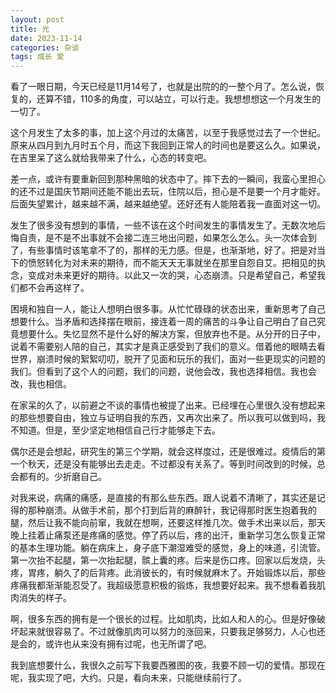 ```yaml
---
layout: post
title: 光
date: 2023-11-14
categories: 杂谈
tags: 成长 爱
---
```


​		看了一眼日期，今天已经是11月14号了，也就是出院的的一整个月了。怎么说，恢复的，还算不错，110多的角度，可以站立，可以行走。我想想想这一个月发生的一切了。

​		这个月发生了太多的事，加上这个月过的太痛苦，以至于我感觉过去了一个世纪。原来从四月到九月时五个月，而这下我回到正常人的时间也是要这么久。如果说，在吉里呆了这么就给我带来了什么，心态的转变吧。

​		差一点，或许有要重新回到那种黑暗的状态中了。摔下去的一瞬间，我蛮心里担心的还不过是国庆节期间还能不能出去玩，住院以后，担心是不是要一个月才能好。后面失望累计，越来越不满，越来越绝望。还好还有人能陪着我一直面对这一切。

​		发生了很多没有想到的事情，一些不该在这个时间发生的事情发生了。无数次地后悔自责，是不是不出事就不会接二连三地出问题，如果怎么怎么。头一次体会到了，有些事情时该笔拿不了的，那样的无力感。但是，也渐渐地，好了。把是对当下的愤怒转化为对未来的期待，而不能天天无事就坐在那里自怨自艾。把相见的执念，变成对未来更好的期待。以此又一次的哭，心态崩溃。只是希望自己，希望我们都不会再这样了。

​		困境和独自一人，能让人想明白很多事。从忙忙碌碌的状态出来，重新思考了自己想要什么。当矛盾和选择摆在眼前，接连着一周的痛苦的斗争让自己明白了自己究竟想要什么。失忆显然不是什么好的解决方案，但放弃也不是。从分开的日子中，说着不需要别人陪的自己，其实才是真正感受到了我们的意义。借着他的眼睛去看世界，崩溃时候的絮絮叨叨，脱开了见面和玩乐的我们，面对一些更现实的问题的我们。但看到了这个人的问题，我们的问题，说他会改，我也选择相信。我也会改，我也相信。

​	在家呆的久了，以前避之不谈的事情也被提了出来。已经埋在心里很久没有想起来的那些想要自由，独立与证明自我的东西，又再次出来了。所以我可以做到吗，我不知道。但是，至少坚定地相信自己行才能够走下去。

​		偶尔还是会想起，研究生的第三个学期，就会这样度过，还是很难过。疫情后的第一个秋天，还是没有能够出去走走。不过都没有关系了。等到时间改到的时候，总会都有的。少折磨自己。

​		对我来说，病痛的痛感，是直接的有那么些东西。跟人说着不清晰了，其实还是记得的那种崩溃。从做手术前，那个打到后背的麻醉针，我记得那时医生抱着我的腿，然后让我不能向前窜，我就在想啊，还要这样推几次。做手术出来以后，那天晚上挂着止痛泵还是疼痛的感觉。停了药以后，疼的出汗，重新学习怎么恢复正常的基本生理功能。躺在病床上，身子底下潮湿难受的感觉，身上的味道，引流管。第一次抬不起腿，第一次抬起腿，髌上囊的疼。后来是伤口疼。回家以后发烧，头疼，胃疼，躺久了的后背疼。此消彼长的，有时候就麻木了。开始锻炼以后，那些疼痛我都渐渐能忍受了。我超级愿意积极的锻炼，我想要好起来。我不想看着我肌肉消失的样子。

​		啊，很多东西的拥有是一个很长的过程。比如肌肉，比如人和人的心。但是好像破坏起来就很容易了。不过就像肌肉可以努力的涨回来，只要我足够努力，人心也还是会的，或许也从来没有拥有过呢，也无所谓了吧。

​		我到底想要什么，我很久之前写下我要西雅图的夜，我要不顾一切的爱情。那现在呢，我实现了吧，大约。只是，看向未来，只能继续前行了。











